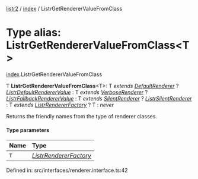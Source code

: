 [listr2](../README.md) / [index](../modules/index.md) / ListrGetRendererValueFromClass

# Type alias: ListrGetRendererValueFromClass<T\>

[index](../modules/index.md).ListrGetRendererValueFromClass

Ƭ **ListrGetRendererValueFromClass**<T\>: T *extends* [*DefaultRenderer*](../classes/renderer_default_renderer.defaultrenderer.md) ? [*ListrDefaultRendererValue*](index.listrdefaultrenderervalue.md) : T *extends* [*VerboseRenderer*](../classes/renderer_verbose_renderer.verboserenderer.md) ? [*ListrFallbackRendererValue*](index.listrfallbackrenderervalue.md) : T *extends* [*SilentRenderer*](../classes/renderer_silent_renderer.silentrenderer.md) ? [*ListrSilentRenderer*](index.listrsilentrenderer.md) : T *extends* [*ListrRendererFactory*](index.listrrendererfactory.md) ? T : *never*

Returns the friendly names from the type of renderer classes.

#### Type parameters

| Name | Type |
| :------ | :------ |
| `T` | [*ListrRendererFactory*](index.listrrendererfactory.md) |

Defined in: src/interfaces/renderer.interface.ts:42
